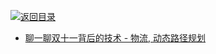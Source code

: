 [![返回目录](https://user-images.githubusercontent.com/5803001/38079637-ff0abcf0-3371-11e8-9b76-ad651620afc7.jpg)](https://github.com/wxyyxc1992/Awesome-Lists)

- [聊一聊双十一背后的技术 - 物流, 动态路径规划](https://yq.aliyun.com/articles/57857)
